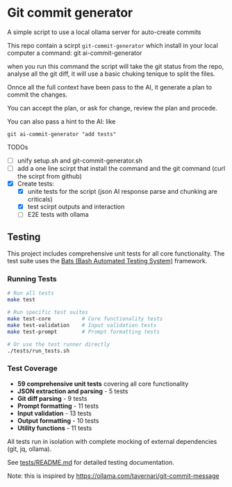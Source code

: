 # Git commit generator

A simple script to use a local ollama server for auto-create commits

This repo contain a scirpt `git-commit-generator` which install in your local computer a command:
 git ai-commit-generator 

 when you run this command the script will take the git status from the repo, analyse all the git diff, it will use a basic chuking tenique to split the files. 

Onnce all the full context have been pass to the AI, it generate a plan to commit the changes.

You can accept the plan, or ask for change, review the plan and procede.

You can also pass a hint to the AI:
like 

```
git ai-commit-generator "add tests"
```

TODOs
- [ ] unify setup.sh and git-commit-generator.sh
- [ ] add a one line scirpt that install the command and the git command (curl the scirpt from github)
- [x] Create tests:
     - [x] unite tests for the script (json AI response parse and chunking are criticals)
     - [x] test scirpt outputs and interaction 
     - [ ] E2E tests with ollama

## Testing

This project includes comprehensive unit tests for all core functionality. The test suite uses the [Bats (Bash Automated Testing System)](https://github.com/bats-core/bats-core) framework.

### Running Tests

```bash
# Run all tests
make test

# Run specific test suites
make test-core          # Core functionality tests
make test-validation    # Input validation tests
make test-prompt        # Prompt formatting tests

# Or use the test runner directly
./tests/run_tests.sh
```

### Test Coverage

- **59 comprehensive unit tests** covering all core functionality
- **JSON extraction and parsing** - 5 tests
- **Git diff parsing** - 9 tests  
- **Prompt formatting** - 11 tests
- **Input validation** - 13 tests
- **Output formatting** - 10 tests
- **Utility functions** - 11 tests

All tests run in isolation with complete mocking of external dependencies (git, jq, ollama).

See [tests/README.md](tests/README.md) for detailed testing documentation.



Note:
this is inspired by https://ollama.com/tavernari/git-commit-message